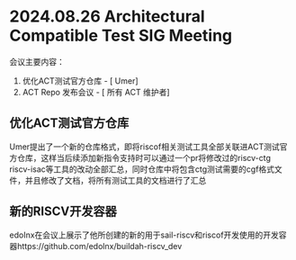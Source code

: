 # 2024.08.26 Architectural Compatible Test SIG Meeting

会议主要内容：

1. 优化ACT测试官方仓库 - [ Umer]
2. ACT Repo 发布会议 - [ 所有 ACT 维护者]



## 优化ACT测试官方仓库

Umer提出了一个新的仓库格式，即将riscof相关测试工具全部关联进ACT测试官方仓库，这样当后续添加新指令支持时可以通过一个pr将修改过的riscv-ctg riscv-isac等工具的改动全部汇总，同时仓库中将包含ctg测试需要的cgf格式文件，并且修改了文档，将所有测试工具的文档进行了汇总

## 新的RISCV开发容器

edoInx在会议上展示了他所创建的新的用于sail-riscv和riscof开发使用的开发容器https://github.com/edolnx/buildah-riscv_dev